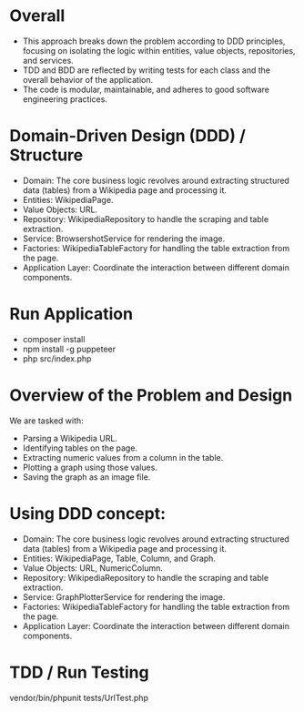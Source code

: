 # Overall
- This approach breaks down the problem according to DDD principles, focusing on isolating the logic within entities, value objects, repositories, and services.
- TDD and BDD are reflected by writing tests for each class and the overall behavior of the application.
- The code is modular, maintainable, and adheres to good software engineering practices.

# Domain-Driven Design (DDD) / Structure
- Domain: The core business logic revolves around extracting structured data (tables) from a Wikipedia page and processing it.
- Entities: WikipediaPage.
- Value Objects: URL.
- Repository: WikipediaRepository to handle the scraping and table extraction.
- Service: BrowsershotService for rendering the image.
- Factories: WikipediaTableFactory for handling the table extraction from the page.
- Application Layer: Coordinate the interaction between different domain components.

# Run Application
- composer install
- npm install -g puppeteer
- php src/index.php

# Overview of the Problem and Design
We are tasked with:
- Parsing a Wikipedia URL.
- Identifying tables on the page.
- Extracting numeric values from a column in the table.
- Plotting a graph using those values.
- Saving the graph as an image file.

# Using DDD concept:
- Domain: The core business logic revolves around extracting structured data (tables) from a Wikipedia page and processing it.
- Entities: WikipediaPage, Table, Column, and Graph.
- Value Objects: URL, NumericColumn.
- Repository: WikipediaRepository to handle the scraping and table extraction.
- Service: GraphPlotterService for rendering the image.
- Factories: WikipediaTableFactory for handling the table extraction from the page.
- Application Layer: Coordinate the interaction between different domain components.

# TDD / Run Testing
vendor/bin/phpunit tests/UrlTest.php
